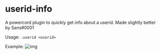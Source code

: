 # userid-info
A powercord plugin to quickly get info about a userid. Made slightly better by Sans#0001

Usage: `.userid <userid>`

Example:
![img](https://i.imgur.com/LcU37Ge.png)
